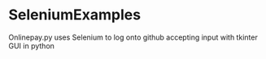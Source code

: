 # SeleniumExamples
Onlinepay.py uses Selenium to log onto github accepting input with tkinter GUI in python
